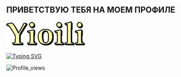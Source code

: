 ## ПРИВЕТСТВУЮ ТЕБЯ НА МОЕМ ПРОФИЛЕ
![Header](https://github.com/Yioili/Yioili/blob/main/assets/ggif.gif)

[![Typing SVG](https://readme-typing-svg.demolab.com?font=Fira+Code&pause=1000&color=EE8838&width=435&lines=My+name+is+Yana+and+I`m+a+QA+Engineer+)](https://git.io/typing-svg)

![Profile_views](https://komarev.com/ghpvc/?username=danny-pilot&color=yellow&style=plastic)
<!--
**Yioili/Yioili** is a ✨ _special_ ✨ repository because its `README.md` (this file) appears on your GitHub profile.

Here are some ideas to get you started:

- 🔭 I’m currently working on ...
- 🌱 I’m currently learning ...
- 👯 I’m looking to collaborate on ...
- 🤔 I’m looking for help with ...
- 💬 Ask me about ...
- 📫 How to reach me: ...
- 😄 Pronouns: ...
- ⚡ Fun fact: ...
-->
